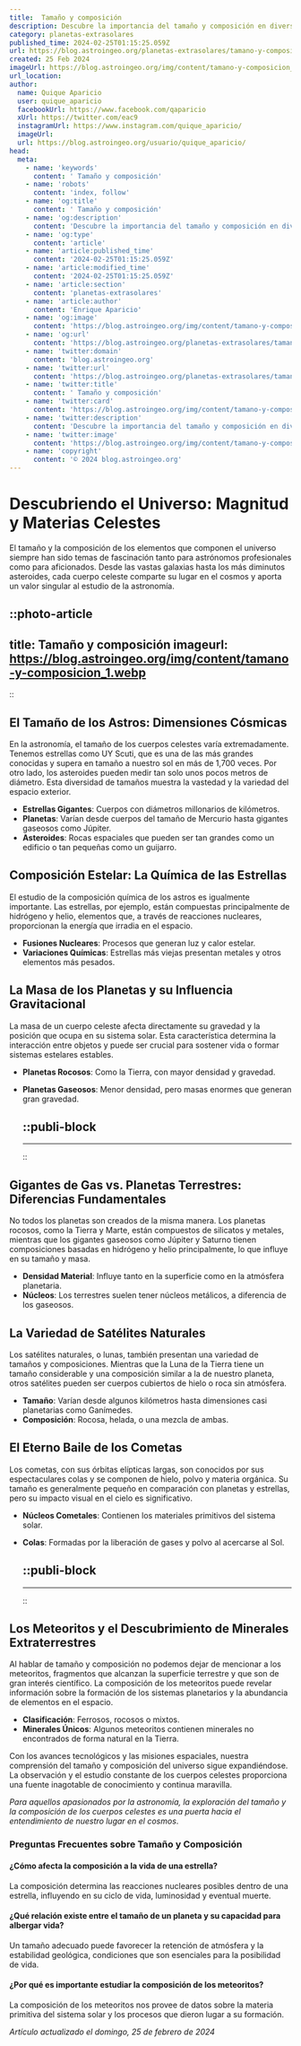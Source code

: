 ```yaml
---
title:  Tamaño y composición
description: Descubre la importancia del tamaño y composición en diversos contextos; arte, ciencia y más. Aprende cómo estos elementos definen la calidad y funcionalidad.
category: planetas-extrasolares
published_time: 2024-02-25T01:15:25.059Z
url: https://blog.astroingeo.org/planetas-extrasolares/tamano-y-composicion
created: 25 Feb 2024
imageUrl: https://blog.astroingeo.org/img/content/tamano-y-composicion_1.webp
url_location:
author:
  name: Quique Aparicio
  user: quique_aparicio
  facebookUrl: https://www.facebook.com/qaparicio
  xUrl: https://twitter.com/eac9
  instagramUrl: https://www.instagram.com/quique_aparicio/
  imageUrl: 
  url: https://blog.astroingeo.org/usuario/quique_aparicio/
head:
  meta:
    - name: 'keywords'
      content: ' Tamaño y composición'
    - name: 'robots'
      content: 'index, follow'
    - name: 'og:title'
      content: ' Tamaño y composición'
    - name: 'og:description'
      content: 'Descubre la importancia del tamaño y composición en diversos contextos; arte, ciencia y más. Aprende cómo estos elementos definen la calidad y funcionalidad.'
    - name: 'og:type'
      content: 'article'
    - name: 'article:published_time'
      content: '2024-02-25T01:15:25.059Z'
    - name: 'article:modified_time'
      content: '2024-02-25T01:15:25.059Z'
    - name: 'article:section'
      content: 'planetas-extrasolares'
    - name: 'article:author'
      content: 'Enrique Aparicio'
    - name: 'og:image'
      content: 'https://blog.astroingeo.org/img/content/tamano-y-composicion_1.webp'
    - name: 'og:url'
      content: 'https://blog.astroingeo.org/planetas-extrasolares/tamano-y-composicion'
    - name: 'twitter:domain'
      content: 'blog.astroingeo.org'
    - name: 'twitter:url'
      content: 'https://blog.astroingeo.org/planetas-extrasolares/tamano-y-composicion'
    - name: 'twitter:title'
      content: ' Tamaño y composición'
    - name: 'twitter:card'
      content: 'https://blog.astroingeo.org/img/content/tamano-y-composicion_1.webp'
    - name: 'twitter:description'
      content: 'Descubre la importancia del tamaño y composición en diversos contextos; arte, ciencia y más. Aprende cómo estos elementos definen la calidad y funcionalidad.'
    - name: 'twitter:image'
      content: 'https://blog.astroingeo.org/img/content/tamano-y-composicion_1.webp'
    - name: 'copyright'
      content: '© 2024 blog.astroingeo.org'
---
```

# Descubriendo el Universo: Magnitud y Materias Celestes

El tamaño y la composición de los elementos que componen el universo siempre han sido temas de fascinación tanto para astrónomos profesionales como para aficionados. Desde las vastas galaxias hasta los más diminutos asteroides, cada cuerpo celeste comparte su lugar en el cosmos y aporta un valor singular al estudio de la astronomía. 


::photo-article
---
title:  Tamaño y composición
imageurl: https://blog.astroingeo.org/img/content/tamano-y-composicion_1.webp
---
::



## El Tamaño de los Astros: Dimensiones Cósmicas

En la astronomía, el tamaño de los cuerpos celestes varía extremadamente. Tenemos estrellas como UY Scuti, que es una de las más grandes conocidas y supera en tamaño a nuestro sol en más de 1,700 veces. Por otro lado, los asteroides pueden medir tan solo unos pocos metros de diámetro. Esta diversidad de tamaños muestra la vastedad y la variedad del espacio exterior.

- **Estrellas Gigantes**: Cuerpos con diámetros millonarios de kilómetros.
- **Planetas**: Varían desde cuerpos del tamaño de Mercurio hasta gigantes gaseosos como Júpiter.
- **Asteroides**: Rocas espaciales que pueden ser tan grandes como un edificio o tan pequeñas como un guijarro.

## Composición Estelar: La Química de las Estrellas

El estudio de la composición química de los astros es igualmente importante. Las estrellas, por ejemplo, están compuestas principalmente de hidrógeno y helio, elementos que, a través de reacciones nucleares, proporcionan la energía que irradia en el espacio.

- **Fusiones Nucleares**: Procesos que generan luz y calor estelar.
- **Variaciones Químicas**: Estrellas más viejas presentan metales y otros elementos más pesados.

## La Masa de los Planetas y su Influencia Gravitacional

La masa de un cuerpo celeste afecta directamente su gravedad y la posición que ocupa en su sistema solar. Esta característica determina la interacción entre objetos y puede ser crucial para sostener vida o formar sistemas estelares estables.

- **Planetas Rocosos**: Como la Tierra, con mayor densidad y gravedad.
- **Planetas Gaseosos**: Menor densidad, pero masas enormes que generan gran gravedad.


  ::publi-block
  ---
  ---
  ::
  
  

## Gigantes de Gas vs. Planetas Terrestres: Diferencias Fundamentales

No todos los planetas son creados de la misma manera. Los planetas rocosos, como la Tierra y Marte, están compuestos de silicatos y metales, mientras que los gigantes gaseosos como Júpiter y Saturno tienen composiciones basadas en hidrógeno y helio principalmente, lo que influye en su tamaño y masa.

- **Densidad Material**: Influye tanto en la superficie como en la atmósfera planetaria.
- **Núcleos**: Los terrestres suelen tener núcleos metálicos, a diferencia de los gaseosos.

## La Variedad de Satélites Naturales

Los satélites naturales, o lunas, también presentan una variedad de tamaños y composiciones. Mientras que la Luna de la Tierra tiene un tamaño considerable y una composición similar a la de nuestro planeta, otros satélites pueden ser cuerpos cubiertos de hielo o roca sin atmósfera.

- **Tamaño**: Varían desde algunos kilómetros hasta dimensiones casi planetarias como Ganímedes.
- **Composición**: Rocosa, helada, o una mezcla de ambas.

## El Eterno Baile de los Cometas

Los cometas, con sus órbitas elípticas largas, son conocidos por sus espectaculares colas y se componen de hielo, polvo y materia orgánica. Su tamaño es generalmente pequeño en comparación con planetas y estrellas, pero su impacto visual en el cielo es significativo.

- **Núcleos Cometales**: Contienen los materiales primitivos del sistema solar.
- **Colas**: Formadas por la liberación de gases y polvo al acercarse al Sol.


  ::publi-block
  ---
  ---
  ::
  
  

## Los Meteoritos y el Descubrimiento de Minerales Extraterrestres

Al hablar de tamaño y composición no podemos dejar de mencionar a los meteoritos, fragmentos que alcanzan la superficie terrestre y que son de gran interés científico. La composición de los meteoritos puede revelar información sobre la formación de los sistemas planetarios y la abundancia de elementos en el espacio.

- **Clasificación**: Ferrosos, rocosos o mixtos.
- **Minerales Únicos**: Algunos meteoritos contienen minerales no encontrados de forma natural en la Tierra.

Con los avances tecnológicos y las misiones espaciales, nuestra comprensión del tamaño y composición del universo sigue expandiéndose. La observación y el estudio constante de los cuerpos celestes proporciona una fuente inagotable de conocimiento y continua maravilla.

*Para aquellos apasionados por la astronomía, la exploración del tamaño y la composición de los cuerpos celestes es una puerta hacia el entendimiento de nuestro lugar en el cosmos*.

### Preguntas Frecuentes sobre Tamaño y Composición

#### ¿Cómo afecta la composición a la vida de una estrella?
La composición determina las reacciones nucleares posibles dentro de una estrella, influyendo en su ciclo de vida, luminosidad y eventual muerte.

#### ¿Qué relación existe entre el tamaño de un planeta y su capacidad para albergar vida?
Un tamaño adecuado puede favorecer la retención de atmósfera y la estabilidad geológica, condiciones que son esenciales para la posibilidad de vida.

#### ¿Por qué es importante estudiar la composición de los meteoritos?
La composición de los meteoritos nos provee de datos sobre la materia primitiva del sistema solar y los procesos que dieron lugar a su formación.

_Artículo actualizado el domingo, 25 de febrero de 2024_